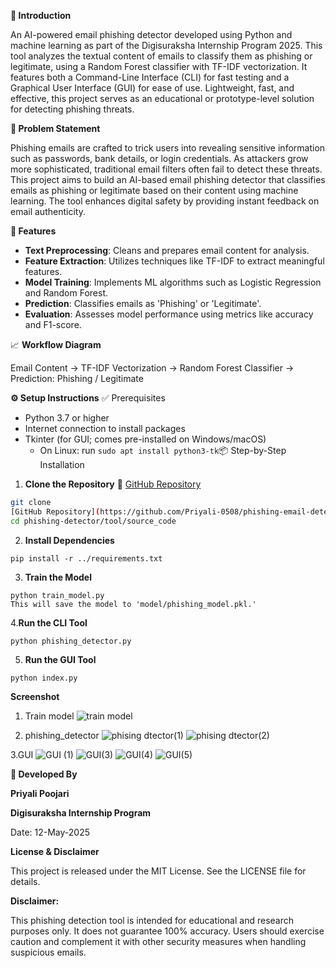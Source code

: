 
**🧠 Introduction**

An AI-powered email phishing detector developed using Python and machine learning as part of the Digisuraksha Internship Program 2025. This tool analyzes the textual content of emails to classify them as phishing or legitimate, using a Random Forest classifier with TF-IDF vectorization. It features both a Command-Line Interface (CLI) for fast testing and a Graphical User Interface (GUI) for ease of use. Lightweight, fast, and effective, this project serves as an educational or prototype-level solution for detecting phishing threats.

**🚨 Problem Statement**

Phishing emails are crafted to trick users into revealing sensitive information such as passwords, bank details, or login credentials. As attackers grow more sophisticated, traditional email filters often fail to detect these threats.
This project aims to build an AI-based email phishing detector that classifies emails as phishing or legitimate based on their content using machine learning. The tool enhances digital safety by providing instant feedback on email authenticity.

**🧰 Features**
- **Text Preprocessing**: Cleans and prepares email content for analysis.
- **Feature Extraction**: Utilizes techniques like TF-IDF to extract meaningful features.
- **Model Training**: Implements ML algorithms such as Logistic Regression and Random Forest.
- **Prediction**: Classifies emails as 'Phishing' or 'Legitimate'.
- **Evaluation**: Assesses model performance using metrics like accuracy and F1-score.

📈 **Workflow Diagram**

Email Content -> TF-IDF Vectorization -> Random Forest Classifier -> Prediction: Phishing / Legitimate

**⚙️ Setup Instructions**
✅ Prerequisites

- Python 3.7 or higher
- Internet connection to install packages
- Tkinter (for GUI; comes pre-installed on Windows/macOS)
    - On Linux: run `sudo apt install python3-tk`📦 Step-by-Step Installation

1. **Clone the Repository**
   🔗 [GitHub Repository](https://github.com/Priyali-0508/phishing-email-detector.git)
```bash
git clone
[GitHub Repository](https://github.com/Priyali-0508/phishing-email-detector.git)
cd phishing-detector/tool/source_code
```
2. **Install Dependencies**
 ```
pip install -r ../requirements.txt
 ```
3. **Train the Model**
 ```
python train_model.py
This will save the model to 'model/phishing_model.pkl.'
 ```
4.**Run the CLI Tool**
```
python phishing_detector.py
```
5. **Run the GUI Tool**
```
python index.py
```
**Screenshot**
 1. Train model
    ![train model](https://github.com/user-attachments/assets/f14d6fd3-897b-4ab4-a888-0b4b1f99110a)

2. phishing_detector
![phising dtector(1)](https://github.com/user-attachments/assets/9898b6e8-ba6a-4848-8322-9b4101d4f281)
![phising dtector(2)](https://github.com/user-attachments/assets/1affe4e5-466c-49a9-9bf5-476af2fd5428)

3.GUI 
![GUI (1)](https://github.com/user-attachments/assets/5fb20677-0b92-434a-91be-bd41033a33e9)
![GUI(3)](https://github.com/user-attachments/assets/16573076-405d-4328-97a1-98e2aaed21ab)
![GUI(4)](https://github.com/user-attachments/assets/b9397966-d90e-4072-b9d4-beb9c18e0b6d)
![GUI(5)](https://github.com/user-attachments/assets/d1537778-5e2d-4389-8d0a-4b6cf9e20a2f)

**👤 Developed By**

**Priyali Poojari**

**Digisuraksha Internship Program**

Date: 12-May-2025

**License & Disclaimer**

This project is released under the MIT License. See the LICENSE file for details.

**Disclaimer:**

This phishing detection tool is intended for educational and research purposes only. It does not guarantee 100% accuracy. Users should exercise caution and complement it with other security measures when handling suspicious emails.





